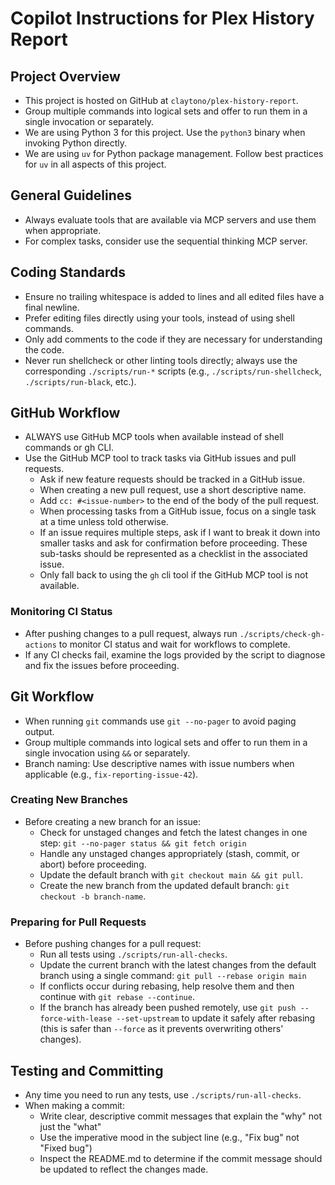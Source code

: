 # Copilot Instructions for Plex History Report

## Project Overview

- This project is hosted on GitHub at `claytono/plex-history-report`.
- Group multiple commands into logical sets and offer to run them in a single invocation or
  separately.
- We are using Python 3 for this project. Use the `python3` binary when invoking Python directly.
- We are using `uv` for Python package management. Follow best practices for `uv` in all aspects of
  this project.

## General Guidelines

- Always evaluate tools that are available via MCP servers and use them when appropriate.
- For complex tasks, consider use the sequential thinking MCP server.

## Coding Standards

- Ensure no trailing whitespace is added to lines and all edited files have a final newline.
- Prefer editing files directly using your tools, instead of using shell commands.
- Only add comments to the code if they are necessary for understanding the code.
- Never run shellcheck or other linting tools directly; always use the corresponding
  `./scripts/run-*` scripts (e.g., `./scripts/run-shellcheck`, `./scripts/run-black`, etc.).

## GitHub Workflow

- ALWAYS use GitHub MCP tools when available instead of shell commands or gh CLI.
- Use the GitHub MCP tool to track tasks via GitHub issues and pull requests.
  - Ask if new feature requests should be tracked in a GitHub issue.
  - When creating a new pull request, use a short descriptive name.
  - Add `cc: #<issue-number>` to the end of the body of the pull request.
  - When processing tasks from a GitHub issue, focus on a single task at a time unless told
    otherwise.
  - If an issue requires multiple steps, ask if I want to break it down into smaller tasks and ask
    for confirmation before proceeding. These sub-tasks should be represented as a checklist in the
    associated issue.
  - Only fall back to using the `gh` cli tool if the GitHub MCP tool is not available.

### Monitoring CI Status

- After pushing changes to a pull request, always run `./scripts/check-gh-actions` to monitor CI
  status and wait for workflows to complete.
- If any CI checks fail, examine the logs provided by the script to diagnose and fix the issues
  before proceeding.

## Git Workflow

- When running `git` commands use `git --no-pager` to avoid paging output.
- Group multiple commands into logical sets and offer to run them in a single invocation using `&&`
  or separately.
- Branch naming: Use descriptive names with issue numbers when applicable (e.g.,
  `fix-reporting-issue-42`).

### Creating New Branches

- Before creating a new branch for an issue:
  - Check for unstaged changes and fetch the latest changes in one step:
    `git --no-pager status && git fetch origin`
  - Handle any unstaged changes appropriately (stash, commit, or abort) before proceeding.
  - Update the default branch with `git checkout main && git pull`.
  - Create the new branch from the updated default branch: `git checkout -b branch-name`.

### Preparing for Pull Requests

- Before pushing changes for a pull request:
  - Run all tests using `./scripts/run-all-checks`.
  - Update the current branch with the latest changes from the default branch using a single
    command: `git pull --rebase origin main`
  - If conflicts occur during rebasing, help resolve them and then continue with
    `git rebase --continue`.
  - If the branch has already been pushed remotely, use `git push --force-with-lease --set-upstream`
    to update it safely after rebasing (this is safer than `--force` as it prevents overwriting
    others' changes).

## Testing and Committing

- Any time you need to run any tests, use `./scripts/run-all-checks`.
- When making a commit:
  - Write clear, descriptive commit messages that explain the "why" not just the "what"
  - Use the imperative mood in the subject line (e.g., "Fix bug" not "Fixed bug")
  - Inspect the README.md to determine if the commit message should be updated to reflect the
    changes made.
